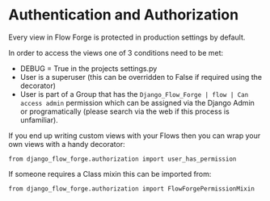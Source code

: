 # Authentication and Authorization

Every view in Flow Forge is protected in production settings by default.

In order to access the views one of 3 conditions need to be met:

- DEBUG = True in the projects settings.py 
- User is a superuser (this can be overridden to False if required using the decorator)
- User is part of a Group that has the ```Django_Flow_Forge | flow | Can access admin``` permission which can be assigned via the Django Admin or programatically (please search via the web if this process is unfamiliar).

If you end up writing custom views with your Flows then you can wrap your own views with a handy decorator:

```from django_flow_forge.authorization import user_has_permission```

If someone requires a Class mixin this can be imported from:

```from django_flow_forge.authorization import FlowForgePermissionMixin```